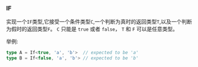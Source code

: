 ### IF

实现一个`IF`类型,它接受一个条件类型`C`,一个判断为真时的返回类型`T`,以及一个判断为假时的返回类型`F`。 `C` 只能是 `true` 或者 `false`， `T` 和 `F` 可以是任意类型。

举例:
```ts
type A = If<true, 'a', 'b'>  // expected to be 'a'
type B = If<false, 'a', 'b'> // expected to be 'b'
```
